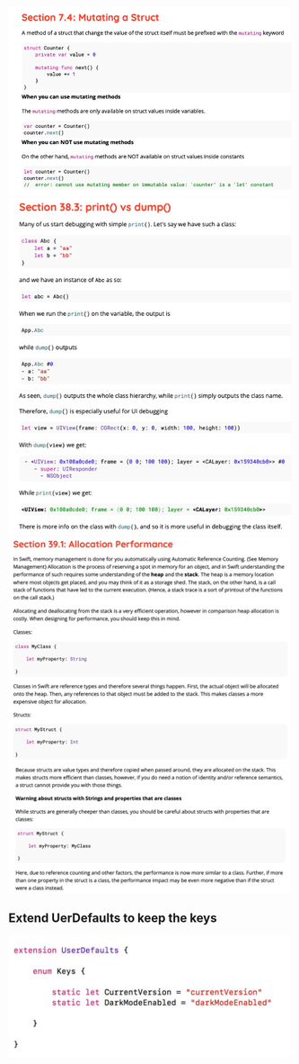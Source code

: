 <img src="../staticresources/mutatingstruct.png" alt="mutating struct" />
<img src="../staticresources/print_vs_dump.png" alt="print_vs_dump" />
<img src="../staticresources/allocation_performance.png" alt="print_vs_dump" />
<img src="../staticresources/allocation_performance2.png" alt="print_vs_dump" />

## Extend UerDefaults to keep the keys
<img src="../staticresources/ExtensionUserDefault.png" alt="ExtensionUserDefault" />